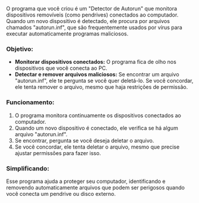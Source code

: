 O programa que você criou é um "Detector de Autorun" que monitora dispositivos removíveis (como pendrives) conectados ao computador. Quando um novo dispositivo é detectado, ele procura por arquivos chamados "autorun.inf", que são frequentemente usados por vírus para executar automaticamente programas maliciosos.

### Objetivo:

- **Monitorar dispositivos conectados:** O programa fica de olho nos dispositivos que você conecta ao PC.
- **Detectar e remover arquivos maliciosos:** Se encontrar um arquivo "autorun.inf", ele te pergunta se você quer deletá-lo. Se você concordar, ele tenta remover o arquivo, mesmo que haja restrições de permissão.

### Funcionamento:

1. O programa monitora continuamente os dispositivos conectados ao computador.
2. Quando um novo dispositivo é conectado, ele verifica se há algum arquivo "autorun.inf".
3. Se encontrar, pergunta se você deseja deletar o arquivo.
4. Se você concordar, ele tenta deletar o arquivo, mesmo que precise ajustar permissões para fazer isso.

### Simplificando:

Esse programa ajuda a proteger seu computador, identificando e removendo automaticamente arquivos que podem ser perigosos quando você conecta um pendrive ou disco externo.
